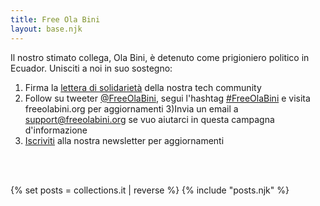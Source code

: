 ```yaml
---
title: Free Ola Bini
layout: base.njk
---
```

Il nostro stimato collega, Ola Bini, è detenuto come prigioniero politico in Ecuador. Unisciti a noi in suo sostegno:

1) Firma la <a href="/it/statement" id="text-links">lettera di solidarietà</a> della nostra tech community
2) Follow su tweeter <a href="https://twitter.com/FreeOlaBini" id="text-links">@FreeOlaBini</a>, segui l'hashtag <a href="https://twitter.com/intent/tweet?url=https://freeolabini.org&text=Digital+rights+defender+Ola+Bini+has+been+imprisoned+in+Ecuador.+Please+follow+@FreeOlaBini+%23FreeOlaBini" id="text-links">#FreeOlaBini</a> e visita freeolabini.org per aggiornamenti
3)Invia un email a <a href="mailto:support@freeolabini.org" id="text-links">support@freeolabini.org</a> se vuo aiutarci in questa campagna d'informazione
4) <a href="/it/subscribe" id="text-links">Iscriviti</a> alla nostra newsletter per aggiornamenti

<br><br>

{% set posts = collections.it | reverse %}
{% include "posts.njk" %}

